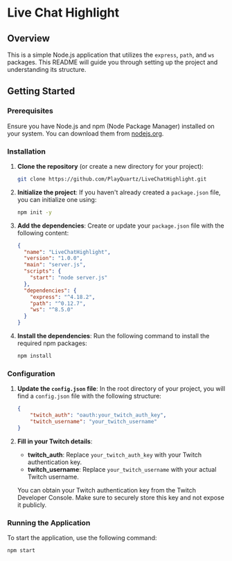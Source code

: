 # Live Chat Highlight 

## Overview
This is a simple Node.js application that utilizes the `express`, `path`, and `ws` packages. This README will guide you through setting up the project and understanding its structure.

## Getting Started

### Prerequisites
Ensure you have Node.js and npm (Node Package Manager) installed on your system. You can download them from [nodejs.org](https://nodejs.org/).

### Installation

1. **Clone the repository** (or create a new directory for your project):
    ```sh
    git clone https://github.com/PlayQuartz/LiveChatHighlight.git
    ```


2. **Initialize the project**:
    If you haven't already created a `package.json` file, you can initialize one using:
    ```sh
    npm init -y
    ```

3. **Add the dependencies**:
    Create or update your `package.json` file with the following content:
    ```json
    {
      "name": "LiveChatHighlight",
      "version": "1.0.0",
      "main": "server.js",
      "scripts": {
        "start": "node server.js"
      },
      "dependencies": {
        "express": "^4.18.2",
        "path": "^0.12.7",
        "ws": "^8.5.0"
      }
    }
    ```

4. **Install the dependencies**:
    Run the following command to install the required npm packages:
    ```sh
    npm install
    ```

### Configuration

1. **Update the `config.json` file**:
    In the root directory of your project, you will find a `config.json` file with the following structure:
    ```json
    {
        "twitch_auth": "oauth:your_twitch_auth_key",
        "twitch_username": "your_twitch_username"
    }
    ```

2. **Fill in your Twitch details**:
    - **twitch_auth**: Replace `your_twitch_auth_key` with your Twitch authentication key.
    - **twitch_username**: Replace `your_twitch_username` with your actual Twitch username.

    You can obtain your Twitch authentication key from the Twitch Developer Console. Make sure to securely store this key and not expose it publicly.

### Running the Application

To start the application, use the following command:
```sh
npm start
